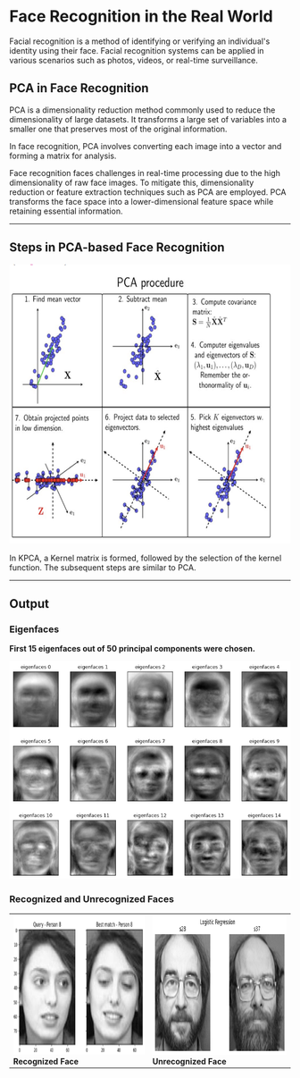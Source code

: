 # Face Recognition in the Real World

Facial recognition is a method of identifying or verifying an individual's identity using their face. Facial recognition systems can be applied in various scenarios such as photos, videos, or real-time surveillance.

## PCA in Face Recognition

PCA is a dimensionality reduction method commonly used to reduce the dimensionality of large datasets. It transforms a large set of variables into a smaller one that preserves most of the original information.

In face recognition, PCA involves converting each image into a vector and forming a matrix for analysis.

Face recognition faces challenges in real-time processing due to the high dimensionality of raw face images. To mitigate this, dimensionality reduction or feature extraction techniques such as PCA are employed. PCA transforms the face space into a lower-dimensional feature space while retaining essential information.
<hr> </hr>

## Steps in PCA-based Face Recognition
<img src="output_img/pcaProcess.png" width="1000" height="500" >

In KPCA, a Kernel matrix is formed, followed by the selection of the kernel function. The subsequent steps are similar to PCA.

<hr> </hr>

## Output

### Eigenfaces

**First 15 eigenfaces out of 50 principal components were chosen.**

![Eigen Faces](output_img/15eigenfaces.png)

### Recognized and Unrecognized Faces

<table>
  <tr>
    <td>
      <img src="output_img/Correct.png" alt="Recognized Face" height="250"/><br>
      <b>Recognized Face</b>
    </td>
    <td>
      <img src="output_img/mostWrong.png" alt="Unrecognized Face" height="250"/><br>
      <b>Unrecognized Face</b>
    </td>
  </tr>
</table>
